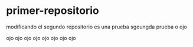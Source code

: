 # primer-repositorio
modificando el segundo repositorio
es una prueba
sgeungda prueba o
ojo

ojo
ojo
ojo
ojo
ojo
ojo
ojo
ojo
